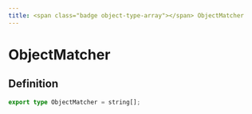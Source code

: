 ```yaml
---
title: <span class="badge object-type-array"></span> ObjectMatcher
---
```

# <span class="badge object-type-array"></span> ObjectMatcher

## Definition

```typescript
export type ObjectMatcher = string[];

```

